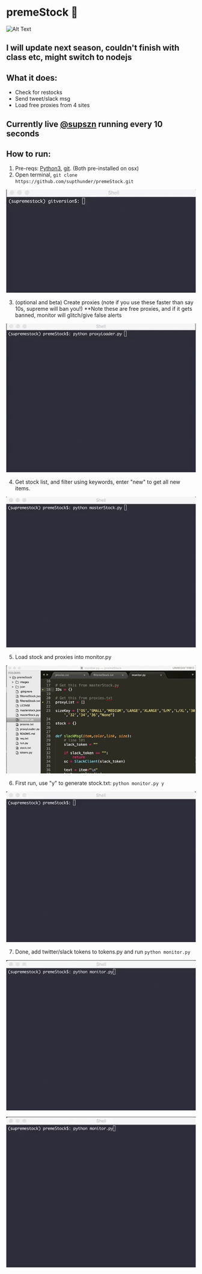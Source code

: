 # premeStock 🤖
![Alt Text](https://zippy.gfycat.com/BabyishWelloffEasteuropeanshepherd.gif)

## I will update next season, couldn't finish with class etc, might switch to nodejs

## What it does:
- Check for restocks
- Send tweet/slack msg
- Load free proxies from 4 sites

## Currently live [@supszn](https://twitter.com/supszn) running every 10 seconds

## How to run:
1. Pre-reqs: [Python3](https://www.python.org/downloads/), [git](https://git-scm.com/downloads). (Both pre-installed on osx)
2. Open terminal, ```git clone https://github.com/supthunder/premeStock.git```

![gif](/images/git.gif)

3. (optional and beta) Create proxies (note if you use these faster than say 10s, supreme will ban you!)
**Note these are free proxies, and if it gets banned, monitor will glitch/give false alerts

![gif](/images/proxy.gif)

4. Get stock list, and filter using keywords, enter "new" to get all new items.

![gif](/images/stock.gif)

5. Load stock and proxies into monitor.py

![gif](/images/load.gif)

6. First run, use "y" to generate stock.txt: ```python monitor.py y```

![gif](/images/first.gif)

7. Done, add twitter/slack tokens to tokens.py and run ```python monitor.py```

![gif](/images/restock.gif)

![gif](/images/nochange.gif)


